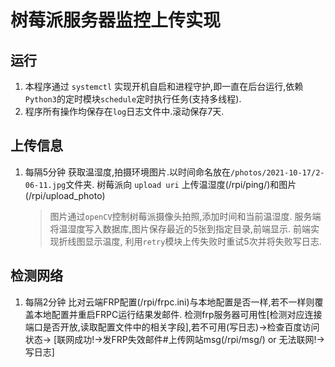 <!--
 * @Author: WhaleFall
 * @Date: 2021-10-17 01:23:34
 * @LastEditTime: 2021-10-17 02:06:32
 * @Description: 
-->
# 树莓派服务器监控上传实现
## 运行
1. 本程序通过 `systemctl` 实现开机自启和进程守护,即一直在后台运行,依赖`Python3`的定时模块`schedule`定时执行任务(支持多线程).
2. 程序所有操作均保存在`log`日志文件中.滚动保存7天.
## 上传信息
1. 每隔5分钟
   获取温湿度,拍摄环境图片.以时间命名放在`/photos/2021-10-17/2-06-11.jpg`文件夹.
   树莓派向 `upload uri` 上传温湿度(/rpi/ping/)和图片(/rpi/upload_photo)
   > 图片通过`openCV`控制树莓派摄像头拍照,添加时间和当前温湿度.
   > 服务端将温湿度写入数据库,图片保存最近的5张到指定目录,前端显示.
   > 前端实现折线图显示温度,
   > 利用`retry`模块上传失败时重试5次并将失败写日志.
## 检测网络
1. 每隔2分钟
   比对云端FRP配置(/rpi/frpc.ini)与本地配置是否一样,若不一样则覆盖本地配置并重启FRPC运行结果发邮件.
   检测frp服务器可用性[检测对应连接端口是否开放,读取配置文件中的相关字段],若不可用(写日志)->检查百度访问状态-> [联网成功!->发FRP失效邮件#上传网站msg(/rpi/msg/) or 无法联网!->写日志]


